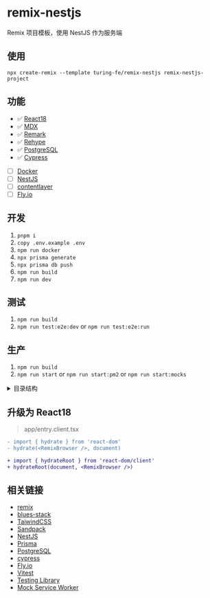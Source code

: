 # remix-nestjs
Remix 项目模板，使用 NestJS 作为服务端

## 使用
`npx create-remix --template turing-fe/remix-nestjs remix-nestjs-project`

## 功能
- ✅  [React18]()
- ✅  [MDX]()
- ✅  [Remark]()
- ✅  [Rehype]()
- ✅  [PostgreSQL]()
- ✅  [Cypress]()
- [ ] [Docker]()
- [ ] [NestJS]()
- [ ] [contentlayer](https://github.com/contentlayerdev/contentlayer)
- [ ] [Fly.io]()

## 开发
1. `pnpm i`
2. `copy .env.example .env`
3. `npm run docker`
4. `npx prisma generate`
5. `npx prisma db push`
6. `npm run build`
7. `npm run dev`

## 测试
1. `npm run build`
2. `npm run test:e2e:dev` or `npm run test:e2e:run`

## 生产
1. `npm run build`
2. `npm run start` or `npm run start:pm2` or `npm run start:mocks`

<details>
  <summary>目录结构</summary>

```
remix-nestjs                       
├─ app                             
│  ├─ models                                
│  │  └─ note.server.ts    操作 Note 表数据
│  │  └─ user.server.ts    操作 User 表数据           
│  ├─ routes                       
│  │  ├─ notes                     
│  │  │  ├─ $noteId.tsx    对应前端 /notes/:noteId 路由         
│  │  │  ├─ index.tsx      对应前端 /notes 路由         
│  │  │  └─ new.tsx        对应前端 /notes/new 路由         
│  │  ├─ healthcheck.tsx   对应前端 /healthcheck 路由           
│  │  ├─ index.tsx         对应前端 / 路由         
│  │  ├─ join.tsx          对应前端 /join 路由            
│  │  ├─ login.tsx         对应前端 /login 路由            
│  │  ├─ logout.tsx        执行退出登录操作（无页面）                         
│  ├─ styles                       
│  │  └─ tailwind.css      由 npm run generate:css 生成        
│  ├─ db.server.ts         prisma 初始化        
│  ├─ entry.client.tsx     浏览器端入口        
│  ├─ entry.server.tsx     服务端入口        
│  ├─ root.tsx                     
│  ├─ session.server.ts    cookie 存取         
│  ├─ utils.test.ts                
│  └─ utils.ts             工具函数        
├─ cypress                 页面自动化测试        
│  ├─ e2e                          
│  │  └─ smoke.ts                  
│  ├─ fixtures                     
│  │  └─ example.json              
│  ├─ plugins                      
│  │  └─ index.ts                  
│  ├─ support                      
│  │  ├─ commands.ts               
│  │  ├─ create-user.ts            
│  │  ├─ delete-user.ts            
│  │  └─ index.ts                  
│  ├─ videos                       
│  │  └─ smoke.ts.mp4      [optional] npm run test:e2e:run 生成              
│  └─ tsconfig.json                
├─ mocks                   mock 数据        
│  ├─ index.js                     
│  └─ start.ts                     
├─ postgres-data           [optional] docker-compose.yml 中 PostgreSQL 本地数据卷映射目录        
├─ prisma                          
│  ├─ schema.prisma        Prisma 数据对象定义        
│  └─ seed.ts              Prisma 初始化数据        
├─ public                  静态文件目录        
│  └─ favicon.ico                  
├─ remix.init                      
│  ├─ index.js                     
│  ├─ package.json                 
│  └─ pnpm-lock.yaml               
├─ test                            
│  └─ setup-test-env.ts            
├─ Dockerfile                      
├─ LICENSE                         
├─ README.md                       
├─ cypress.json                    
├─ docker-compose.yml              
├─ fly.toml                 部署至 fly.io       
├─ lint-staged.config.js           
├─ package.json                                     
├─ prettier.config.js              
├─ remix.config.js                 
├─ remix.env.d.ts                  
├─ server.ts                       
├─ stylelint.config.js             
├─ tailwind.config.js              
├─ tsconfig.json                   
├─ verify-commit-msg.js            
└─ vitest.config.ts                
```
</details>

## 升级为 React18
> app/entry.client.tsx

```diff
- import { hydrate } from 'react-dom'
- hydrate(<RemixBrowser />, document)

+ import { hydrateRoot } from 'react-dom/client'
+ hydrateRoot(document, <RemixBrowser />)
```


## 相关链接
- [remix](https://remix.run/docs/en/v1)
- [blues-stack](https://github.com/remix-run/blues-stack)
- [TaiwindCSS](https://tailwindcss.com/)
- [Sandpack](https://sandpack.codesandbox.io/docs/)
- [NestJS](https://nestjs.com/)
- [Prisma](https://www.prisma.io/)
- [PostgreSQL](https://www.postgresql.org/)
- [cypress](https://docs.cypress.io/)
- [Fly.io](https://fly.io/)
- [Vitest](https://vitest.dev/)
- [Testing Library](https://testing-library.com/)
- [Mock Service Worker](https://mswjs.io/)
